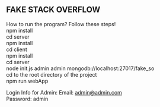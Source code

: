 ## FAKE STACK OVERFLOW

How to run the program? Follow these steps!\
npm install\
cd server\
npm install\
cd client\
npm install\
cd server\
node init.js admin admin mongodb://localhost:27017/fake_so\
cd to the root directory of the project\
npm run webApp

Login Info for Admin: 
Email: admin@admin.com\
Password: admin
